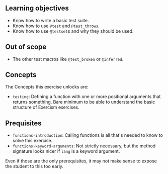 ## Learning objectives

- Know how to write a basic test suite.
- Know how to use `@test` and `@test_throws`.
- Know how to use `@testset`s and why they should be used.

## Out of scope

- The other test macros like `@test_broken` or `@inferred`.

## Concepts

The Concepts this exercise unlocks are:

- `testing`: Defining a function with one or more positional arguments that returns something. Bare minimum to be able to understand the basic structure of Exercism exercises.

## Prequisites

- `functions-introduction`: Calling functions is all that's needed to know to solve this exercise.
- `functions-keyword-arguments`: Not strictly necessary, but the method signature looks nicer if `lang` is a keyword argument. <!-- TODO: Decide later based on track progression-->

Even if those are the only prerequisites, it may not make sense to expose the student to this too early.
